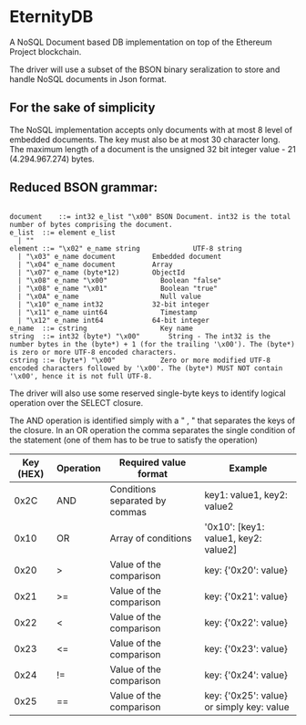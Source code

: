 # EternityDB
A NoSQL Document based DB implementation on top of the Ethereum Project blockchain.

The driver will use a subset of the BSON binary seralization to store and handle NoSQL documents in Json format.

For the sake of simplicity
--------------------------
The NoSQL implementation accepts only documents with at most 8 level of embedded documents.
The key must also be at most 30 character long.
The maximum length of a document is the unsigned 32 bit integer value - 21 (4.294.967.274) bytes.


Reduced BSON grammar:
-------------
<pre><code>
document	::=	int32 e_list "\x00"	BSON Document. int32 is the total number of bytes comprising the document.
e_list	::=	element e_list
  |	""
element	::=	"\x02" e_name string	         UTF-8 string
  |	"\x03" e_name document	       Embedded document
  |	"\x04" e_name document	       Array
  |	"\x07" e_name (byte*12)	       ObjectId
  |	"\x08" e_name "\x00"	         Boolean "false"
  |	"\x08" e_name "\x01"	         Boolean "true"
  |	"\x0A" e_name	                 Null value
  |	"\x10" e_name int32	           32-bit integer
  |	"\x11" e_name uint64	         Timestamp
  |	"\x12" e_name int64	           64-bit integer
e_name	::=	cstring	                 Key name
string	::=	int32 (byte*) "\x00"	   String - The int32 is the number bytes in the (byte*) + 1 (for the trailing '\x00'). The (byte*) is zero or more UTF-8 encoded characters.
cstring	::=	(byte*) "\x00"	         Zero or more modified UTF-8 encoded characters followed by '\x00'. The (byte*) MUST NOT contain '\x00', hence it is not full UTF-8.
</code></pre>

The driver will also use some reserved single-byte keys to identify logical operation over the SELECT closure.

The AND operation is identified simply with a " , " that separates the keys of the closure.
In an OR operation the comma separates the single condition of the statement (one of them has to be true to satisfy the operation)

| Key (HEX) | Operation | Required value format | Example |
| --------- | --------- | --------------------- | ------- |
| 0x2C | AND | Conditions separated by commas | key1: value1, key2: value2 |
| 0x10 | OR | Array of conditions | '0x10': [key1: value1, key2: value2] |
| 0x20 | > | Value of the comparison | key: {'0x20': value} |
| 0x21 | >= | Value of the comparison | key: {'0x21': value} |
| 0x22 | < | Value of the comparison | key: {'0x22': value} |
| 0x23 | <= | Value of the comparison | key: {'0x23': value} |
| 0x24 | != | Value of the comparison | key: {'0x24': value} |
| 0x25 | == | Value of the comparison | key: {'0x25': value} or simply key: value |
